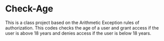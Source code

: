 # Check-Age

This is a class project based on the Arithmetic Exception rules of authorization.
This codes checks the age of a user and grant access if the user is above 18 years and denies access if the user is below 18 years.
